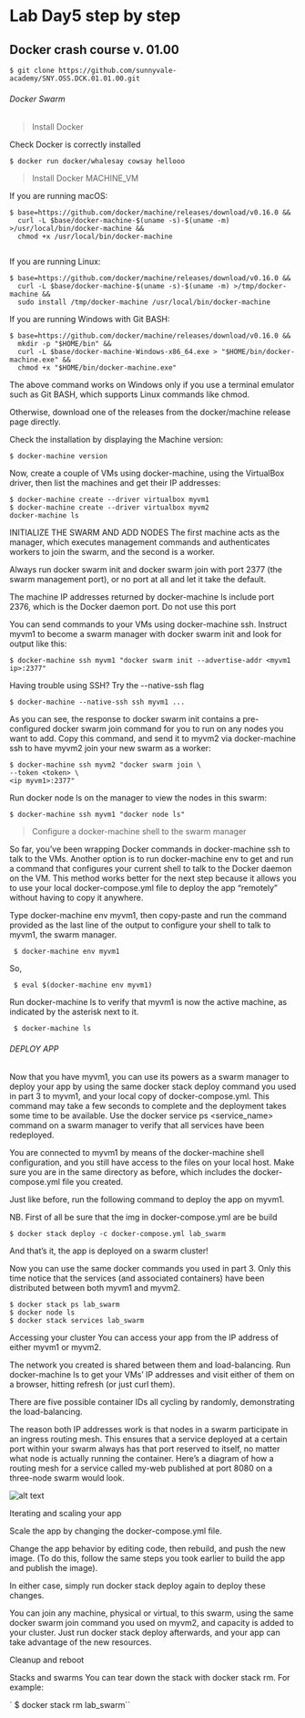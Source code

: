 # Lab Day5 step by step
## Docker crash course v. 01.00

`$ git clone https://github.com/sunnyvale-academy/SNY.OSS.DCK.01.01.00.git`

###### Docker Swarm

>Install Docker

Check Docker is correctly installed

`$ docker run docker/whalesay cowsay hellooo`

>Install Docker MACHINE_VM


If you are running macOS:

```
$ base=https://github.com/docker/machine/releases/download/v0.16.0 &&
  curl -L $base/docker-machine-$(uname -s)-$(uname -m) >/usr/local/bin/docker-machine &&
  chmod +x /usr/local/bin/docker-machine
  
```
If you are running Linux:

```
$ base=https://github.com/docker/machine/releases/download/v0.16.0 &&
  curl -L $base/docker-machine-$(uname -s)-$(uname -m) >/tmp/docker-machine &&
  sudo install /tmp/docker-machine /usr/local/bin/docker-machine
```
  
If you are running Windows with Git BASH:

```
$ base=https://github.com/docker/machine/releases/download/v0.16.0 &&
  mkdir -p "$HOME/bin" &&
  curl -L $base/docker-machine-Windows-x86_64.exe > "$HOME/bin/docker-machine.exe" &&
  chmod +x "$HOME/bin/docker-machine.exe"
```

The above command works on Windows only if you use a terminal emulator such as Git BASH, which supports Linux commands like chmod.

Otherwise, download one of the releases from the docker/machine release page directly.

Check the installation by displaying the Machine version:

`$ docker-machine version`

Now, create a couple of VMs using docker-machine, using the VirtualBox driver, then list the machines and get their IP addresses:


```
$ docker-machine create --driver virtualbox myvm1
$ docker-machine create --driver virtualbox myvm2
docker-machine ls
```

INITIALIZE THE SWARM AND ADD NODES
The first machine acts as the manager, which executes management commands and authenticates workers to join the swarm, and the second is a worker.

Always run docker swarm init and docker swarm join with port 2377 (the swarm management port), or no port at all and let it take the default.

The machine IP addresses returned by docker-machine ls include port 2376, which is the Docker daemon port. Do not use this port

You can send commands to your VMs using docker-machine ssh. Instruct myvm1 to become a swarm manager with docker swarm init and look for output like this:


`$ docker-machine ssh myvm1 "docker swarm init --advertise-addr <myvm1 ip>:2377"`

Having trouble using SSH? Try the --native-ssh flag

`$ docker-machine --native-ssh ssh myvm1 ... `

As you can see, the response to docker swarm init contains a pre-configured docker swarm join command for you to run on any nodes you want to add. Copy this command, and send it to myvm2 via docker-machine ssh to have myvm2 join your new swarm as a worker:

```
$ docker-machine ssh myvm2 "docker swarm join \
--token <token> \
<ip myvm1>:2377"
```

Run docker node ls on the manager to view the nodes in this swarm:

`$ docker-machine ssh myvm1 "docker node ls"`

>Configure a docker-machine shell to the swarm manager

So far, you’ve been wrapping Docker commands in docker-machine ssh to talk to the VMs. Another option is to run docker-machine env <machine> to get and run a command that configures your current shell to talk to the Docker daemon on the VM. This method works better for the next step because it allows you to use your local docker-compose.yml file to deploy the app “remotely” without having to copy it anywhere.

Type docker-machine env myvm1, then copy-paste and run the command provided as the last line of the output to configure your shell to talk to myvm1, the swarm manager.

` $ docker-machine env myvm1`

So,

` $ eval $(docker-machine env myvm1)`

Run docker-machine ls to verify that myvm1 is now the active machine, as indicated by the asterisk next to it.

` $ docker-machine ls`


###### DEPLOY APP

Now that you have myvm1, you can use its powers as a swarm manager to deploy your app by using the same docker stack deploy command you used in part 3 to myvm1, and your local copy of docker-compose.yml. This command may take a few seconds to complete and the deployment takes some time to be available. Use the docker service ps <service_name> command on a swarm manager to verify that all services have been redeployed.

You are connected to myvm1 by means of the docker-machine shell configuration, and you still have access to the files on your local host. Make sure you are in the same directory as before, which includes the docker-compose.yml file you created.

Just like before, run the following command to deploy the app on myvm1.

NB. First of all be sure that the img in docker-compose.yml are be build

`$ docker stack deploy -c docker-compose.yml lab_swarm`

And that’s it, the app is deployed on a swarm cluster!

Now you can use the same docker commands you used in part 3. Only this time notice that the services (and associated containers) have been distributed between both myvm1 and myvm2.

```
$ docker stack ps lab_swarm
$ docker node ls
$ docker stack services lab_swarm
```

Accessing your cluster
You can access your app from the IP address of either myvm1 or myvm2.

The network you created is shared between them and load-balancing. Run docker-machine ls to get your VMs’ IP addresses and visit either of them on a browser, hitting refresh (or just curl them).

There are five possible container IDs all cycling by randomly, demonstrating the load-balancing.

The reason both IP addresses work is that nodes in a swarm participate in an ingress routing mesh. This ensures that a service deployed at a certain port within your swarm always has that port reserved to itself, no matter what node is actually running the container. Here’s a diagram of how a routing mesh for a service called my-web published at port 8080 on a three-node swarm would look.

![alt text](https://github.com/sunnyvale-academy/SNY.OSS.DCK.01.01.00/blob/master/docker_swarm/img/ingress-routing-mesh.png)

Iterating and scaling your app

Scale the app by changing the docker-compose.yml file.

Change the app behavior by editing code, then rebuild, and push the new image. (To do this, follow the same steps you took earlier to build the app and publish the image).

In either case, simply run docker stack deploy again to deploy these changes.

You can join any machine, physical or virtual, to this swarm, using the same docker swarm join command you used on myvm2, and capacity is added to your cluster. Just run docker stack deploy afterwards, and your app can take advantage of the new resources.


Cleanup and reboot

Stacks and swarms
You can tear down the stack with docker stack rm. For example:

` $ docker stack rm lab_swarm``
